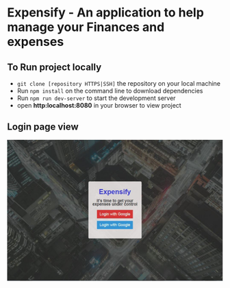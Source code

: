 # Expensify - An application to help manage your Finances and expenses

## To Run project locally

- `git clone [repository HTTPS|SSH]` the repository on your local machine
- Run `npm install` on the command line to download dependencies
- Run `npm run dev-server` to start the development server
- open **http:localhost:8080** in your browser to view project

## Login page view

![expensify login page view](https://github.com/shadrach-tayo/Expensify/blob/master/login.jpg)
